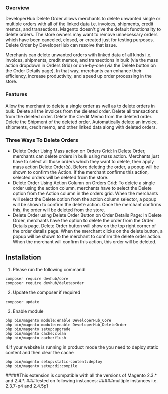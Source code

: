 ### Overview ###

DeveloperHub Delete Order allows merchants to delete unwanted single or multiple orders with all of the linked data i.e. invoices, shipments, credit memos, and transections. Magento doesn't give the default functionality to delete orders. The store owners may want to remove unnecessary orders which have been canceled, closed, or created just for testing purposes. Delete Order by DeveloperHub can resolve that issue.

Merchants can delete unwanted orders with linked data of all kinds i.e. invoices, shipments, credit memos, and transections in bulk (via the mass action dropdown in Orders Grid) or one-by-one (via the Delete button on the Order Details page). In that way, merchants can enhance their efficiency, increase productivity, and speed up order processing in the store.

 

### Features ###

Allow the merchant to delete a single order as well as to delete orders in bulk.
Delete all the invoices from the deleted order.
Delete all transactions from the deleted order.
Delete the Credit Memo from the deleted order. 
Delete the Shipment of the deleted order.
Automatically delete an invoice, shipments, credit memo, and other linked data along with deleted orders. 
 

### Three Ways To Delete Orders ###

* Delete Order Using Mass action on Orders Grid: In Delete Order, merchants can delete orders in bulk using mass action. Merchants just have to select all those orders which they want to delete, then apply mass action Delete Order(s). Before deleting the order, a popup will be shown to confirm the Action. If the merchant confirms this action, selected orders will be deleted from the store.
* Delete Order Using Action Column on Orders Grid: To delete a single order using the action column, merchants have to select the Delete option from the Action column in the orders grid. When the merchants will select the Delete option from the action column selector, a popup will be shown to confirm the delete action. Once the merchant confirms this, the order will be deleted from the store.
* Delete Order using Delete Order Button on Order Details Page: In Delete Order, merchants have the option to delete the order from the Order Details page. Delete Order button will show on the top right corner of the order details page. When the merchant clicks on the delete button, a popup will be shown to the merchant to confirm the delete order action. When the merchant will confirm this action, this order will be deleted.


## Installation

1. Please run the following command
```shell
composer require devhub/core
composer require devhub/deleteorder
```

2. Update the composer if required
```shell
composer update
```

3. Enable module
```shell
php bin/magento module:enable DeveloperHub_Core
php bin/magento module:enable DeveloperHub_DeleteOrder
php bin/magento setup:upgrade
php bin/magento cache:clean
php bin/magento cache:flush
```
4.If your website is running in product mode the you need to deploy static content and
then clear the cache
```shell
php bin/magento setup:static-content:deploy
php bin/magento setup:di:compile
```



#####This extension is compatible with all the versions of Magento 2.3.* and 2.4.*.
###Tested on following instances:
#####multiple instances i.e. 2.3.7-p4 and 2.4.5p1

